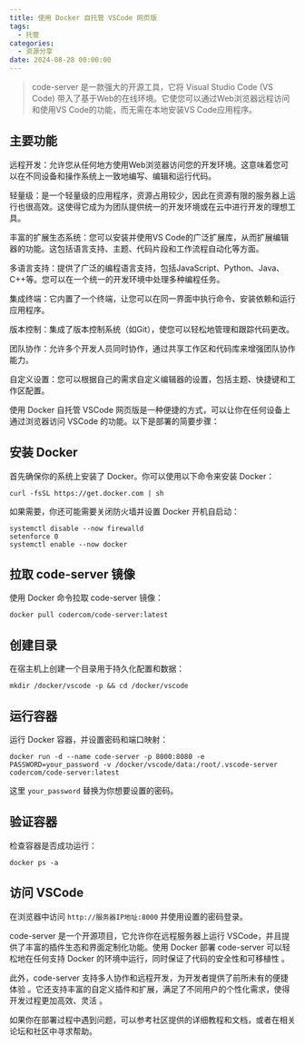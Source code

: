 ```yaml
---
title: 使用 Docker 自托管 VSCode 网页版
tags:
  - 托管
categories:
  - 资源分享
date: 2024-08-28 00:00:00
---
```


> code-server 是一款强大的开源工具，它将 Visual Studio Code (VS Code) 带入了基于Web的在线环境。它使您可以通过Web浏览器远程访问和使用VS Code的功能，而无需在本地安装VS Code应用程序。

<!-- more -->

## 主要功能

远程开发：允许您从任何地方使用Web浏览器访问您的开发环境。这意味着您可以在不同设备和操作系统上一致地编写、编辑和运行代码。

轻量级：是一个轻量级的应用程序，资源占用较少，因此在资源有限的服务器上运行也很高效。这使得它成为为团队提供统一的开发环境或在云中进行开发的理想工具。

丰富的扩展生态系统：您可以安装并使用VS Code的广泛扩展库，从而扩展编辑器的功能。这包括语言支持、主题、代码片段和工作流程自动化等方面。

多语言支持：提供了广泛的编程语言支持，包括JavaScript、Python、Java、C++等。您可以在一个统一的开发环境中处理多种编程任务。

集成终端：它内置了一个终端，让您可以在同一界面中执行命令、安装依赖和运行应用程序。

版本控制：集成了版本控制系统（如Git），使您可以轻松地管理和跟踪代码更改。

团队协作：允许多个开发人员同时协作，通过共享工作区和代码库来增强团队协作能力。

自定义设置：您可以根据自己的需求自定义编辑器的设置，包括主题、快捷键和工作区配置。

使用 Docker 自托管 VSCode 网页版是一种便捷的方式，可以让你在任何设备上通过浏览器访问 VSCode 的功能。以下是部署的简要步骤：

## 安装 Docker

首先确保你的系统上安装了 Docker。你可以使用以下命令来安装 Docker：

```
curl -fsSL https://get.docker.com | sh
```

如果需要，你还可能需要关闭防火墙并设置 Docker 开机自启动：

```
systemctl disable --now firewalld
setenforce 0
systemctl enable --now docker
```

## 拉取 code-server 镜像

使用 Docker 命令拉取 code-server 镜像：

```
docker pull codercom/code-server:latest
```

## 创建目录

在宿主机上创建一个目录用于持久化配置和数据：

```
mkdir /docker/vscode -p && cd /docker/vscode
```

## 运行容器

运行 Docker 容器，并设置密码和端口映射：

```
docker run -d --name code-server -p 8000:8080 -e PASSWORD=your_password -v /docker/vscode/data:/root/.vscode-server codercom/code-server:latest
```

这里 `your_password` 替换为你想要设置的密码。

## 验证容器

检查容器是否成功运行：

```
docker ps -a
```

## 访问 VSCode

在浏览器中访问 `http://服务器IP地址:8000` 并使用设置的密码登录。

code-server 是一个开源项目，它允许你在远程服务器上运行 VSCode，并且提供了丰富的插件生态和界面定制化功能。使用 Docker 部署 code-server 可以轻松地在任何支持 Docker 的环境中运行，同时保证了代码的安全性和可移植性 。

此外，code-server 支持多人协作和远程开发，为开发者提供了前所未有的便捷体验 。它还支持丰富的自定义插件和扩展，满足了不同用户的个性化需求，使得开发过程更加高效、灵活 。

如果你在部署过程中遇到问题，可以参考社区提供的详细教程和文档，或者在相关论坛和社区中寻求帮助。